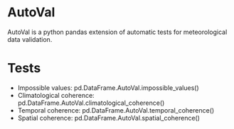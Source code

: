 # AutoVal
AutoVal is a python pandas extension of automatic tests for meteorological data validation.

# Tests
- Impossible values: pd.DataFrame.AutoVal.impossible_values()
- Climatological coherence: pd.DataFrame.AutoVal.climatological_coherence()
- Temporal coherence: pd.DataFrame.AutoVal.temporal_coherence()
- Spatial coherence: pd.DataFrame.AutoVal.spatial_coherence()
```

